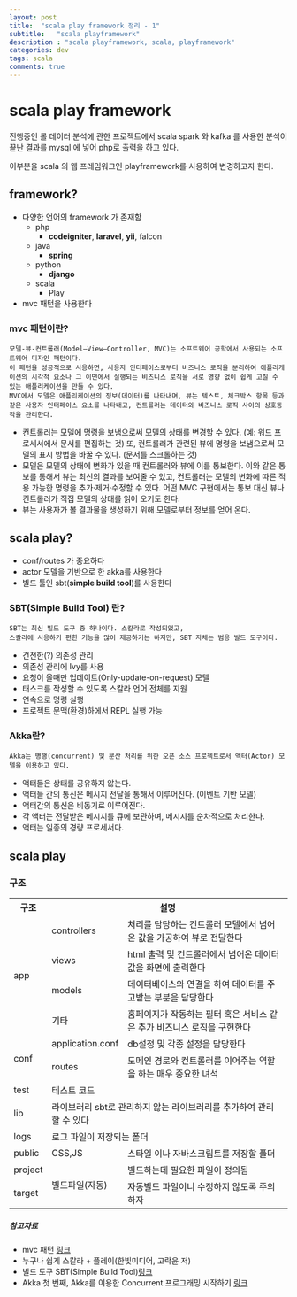 ```yaml
---
layout: post
title:  "scala play framework 정리 - 1"
subtitle:   "scala playframework"
description : "scala playframework, scala, playframework"
categories: dev
tags: scala
comments: true
---
```

# scala play framework

진행중인 롤 데이터 분석에 관한 프로젝트에서 scala spark 와 kafka 를 사용한 분석이 끝난 결과를 mysql 에 넣어 php로 출력을 하고 있다.

이부분을 scala 의 웹 프레임워크인 playframework를 사용하여 변경하고자 한다.


## framework?
* 다양한 언어의 framework 가 존재함
	* php
		- **codeigniter**, **laravel**, **yii**, falcon
	* java
		- **spring**
	* python
		- **django**
	* scala
		- Play
* mvc 패턴을 사용한다

### mvc 패턴이란?
```
모델-뷰-컨트롤러(Model–View–Controller, MVC)는 소프트웨어 공학에서 사용되는 소프트웨어 디자인 패턴이다.
이 패턴을 성공적으로 사용하면, 사용자 인터페이스로부터 비즈니스 로직을 분리하여 애플리케이션의 시각적 요소나 그 이면에서 실행되는 비즈니스 로직을 서로 영향 없이 쉽게 고칠 수 있는 애플리케이션을 만들 수 있다.
MVC에서 모델은 애플리케이션의 정보(데이터)를 나타내며, 뷰는 텍스트, 체크박스 항목 등과 같은 사용자 인터페이스 요소를 나타내고, 컨트롤러는 데이터와 비즈니스 로직 사이의 상호동작을 관리한다.
```
* 컨트롤러는 모델에 명령을 보냄으로써 모델의 상태를 변경할 수 있다. (예: 워드 프로세서에서 문서를 편집하는 것) 또, 컨트롤러가 관련된 뷰에 명령을 보냄으로써 모델의 표시 방법을 바꿀 수 있다. (문서를 스크롤하는 것)
* 모델은 모델의 상태에 변화가 있을 때 컨트롤러와 뷰에 이를 통보한다. 이와 같은 통보를 통해서 뷰는 최신의 결과를 보여줄 수 있고, 컨트롤러는 모델의 변화에 따른 적용 가능한 명령을 추가·제거·수정할 수 있다. 어떤 MVC 구현에서는 통보 대신 뷰나 컨트롤러가 직접 모델의 상태를 읽어 오기도 한다.
* 뷰는 사용자가 볼 결과물을 생성하기 위해 모델로부터 정보를 얻어 온다.

## scala play?

* conf/routes 가 중요하다
* actor 모델을 기반으로 한 akka를 사용한다
* 빌드 툴인 sbt(**simple build tool**)를 사용한다


### SBT(Simple Build Tool) 란?
```
SBT는 최신 빌드 도구 중 하나이다. 스칼라로 작성되었고,
스칼라에 사용하기 편한 기능을 많이 제공하기는 하지만, SBT 자체는 범용 빌드 도구이다.
```
* 건전한(?) 의존성 관리
* 의존성 관리에 Ivy를 사용
* 요청이 올때만 업데이트(Only-update-on-request) 모델
* 태스크를 작성할 수 있도록 스칼라 언어 전체를 지원
* 연속으로 명령 실행
* 프로젝트 문맥(환경)하에서 REPL 실행 가능

### Akka란?
```
Akka는 병행(concurrent) 및 분산 처리를 위한 오픈 소스 프로젝트로서 액터(Actor) 모델을 이용하고 있다.
```
* 액터들은 상태를 공유하지 않는다.
* 액터들 간의 통신은 메시지 전달을 통해서 이루어진다. (이벤트 기반 모델)
* 액터간의 통신은 비동기로 이루어진다.
* 각 액터는 전달받은 메시지를 큐에 보관하며, 메시지를 순차적으로 처리한다.
* 액터는 일종의 경량 프로세서다.


## scala play

### 구조
<table>
<tr>
  <th>구조</th><th colspan='2'>설명</th>
</tr>
<tr>
  <td rowspan='4'>app</td><td>controllers</td><td>처리를 담당하는 컨트롤러 모델에서 넘어온 값을 가공하여 뷰로 전달한다</td>
</tr>
<tr>
  <td>views</td><td>html 출력 및 컨트롤러에서 넘어온 데이터 값을 화면에 출력한다</td>
</tr>

<tr>
  <td>models</td><td>데이터베이스와 연결을 하여 데이터를 주고받는 부분을 담당한다</td>
</tr>
<tr>
  <td>기타</td><td>홈페이지가 작동하는 필터 혹은 서비스 같은 추가 비즈니스 로직을 구현한다</td>
</tr>
<tr>
  <td rowspan='2'>conf</td><td>application.conf</td><td>db설정 및 각종 설정을 담당한다</td>
</tr>
<tr>
  <td>routes</td><td>도메인 경로와 컨트롤러를 이어주는 역할을 하는 매우 중요한 녀석</td>
</tr>
<tr>
  <td>test</td><td colspan="2">테스트 코드</td>
</tr>
<tr>
  <td>lib</td><td colspan="2">라이브러리 sbt로 관리하지 않는 라이브러리를 추가하여 관리 할 수 있다</td>
</tr>
<tr>
  <td>logs</td><td colspan="2">로그 파일이 저장되는 폴더</td>
</tr>
<tr>
  <td>public</td><td>CSS,JS</td><td>스타일 이나 자바스크립트를 저장할 폴더</td>
</tr>
<tr>
  <td>project</td><td rowspan='2'>빌드파일(자동)</td><td>빌드하는데 필요한 파일이 정의됨</td>
</tr>
<tr>
  <td>target</td>
  <td>자동빌드 파일이니 수정하지 않도록 주의하자</td>
</tr>
</table>

##### 참고자료
* mvc 패턴 [링크](https://ko.wikipedia.org/wiki/모델-뷰-컨트롤러)
* 누구나 쉽게 스칼라 + 플레이(한빛미디어, 고락윤 저)
* 빌드 도구 SBT(Simple Build Tool)[링크](https://twitter.github.io/scala_school/ko/sbt.html)
* Akka 첫 번째, Akka를 이용한 Concurrent 프로그래밍 시작하기 [링크](http://javacan.tistory.com/entry/akka-1-start)
